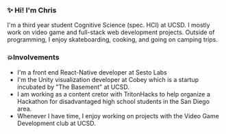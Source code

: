 ### ✨ Hi! I'm Chris 
I'm a third year student Cognitive Science (spec. HCI) at UCSD. I mostly work on video game and full-stack web development projects. Outside of programming, I enjoy skateboarding, cooking, and going on camping trips. 

### 💥Involvements 
- I'm a front end React-Native developer at Sesto Labs 
- I'm the Unity visualization developer at Cobey which is a startup incubated by "The Basement" at UCSD. 
- I am working as a content cretor with TritonHacks to help organize a Hackathon for disadvantaged high school students in the San Diego area. 
- Whenever I have time, I enjoy working on projects with the Video Game Development club at UCSD. 


<!--
**46chris/46chris** is a ✨ _special_ ✨ repository because its `README.md` (this file) appears on your GitHub profile.

Here are some ideas to get you started:

- 🔭 I’m currently working on ...
- 🌱 I’m currently learning ...
- 👯 I’m looking to collaborate on ...
- 🤔 I’m looking for help with ...
- 💬 Ask me about ...
- 📫 How to reach me: ...
- 😄 Pronouns: ...
- ⚡ Fun fact: ...
-->
